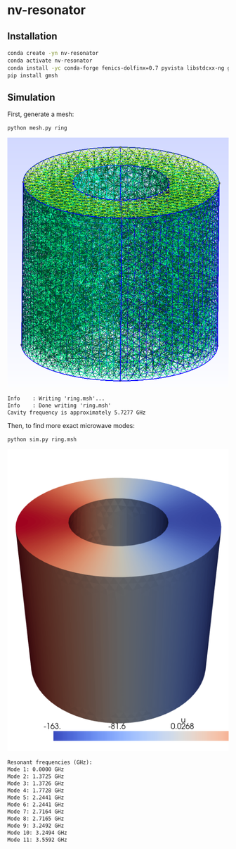 # nv-resonator

## Installation

```bash
conda create -yn nv-resonator
conda activate nv-resonator
conda install -yc conda-forge fenics-dolfinx=0.7 pyvista libstdcxx-ng gmsh
pip install gmsh
```

## Simulation

First, generate a mesh:

```bash
python mesh.py ring
```

![Ring Mesh](images/ring_mesh.png)

```
Info    : Writing 'ring.msh'...
Info    : Done writing 'ring.msh'
Cavity frequency is approximately 5.7277 GHz
```

Then, to find more exact microwave modes:

```bash
python sim.py ring.msh
```

![Ring Mode](images/ring_mode.png)

```
Resonant frequencies (GHz):
Mode 1: 0.0000 GHz
Mode 2: 1.3725 GHz
Mode 3: 1.3726 GHz
Mode 4: 1.7728 GHz
Mode 5: 2.2441 GHz
Mode 6: 2.2441 GHz
Mode 7: 2.7164 GHz
Mode 8: 2.7165 GHz
Mode 9: 3.2492 GHz
Mode 10: 3.2494 GHz
Mode 11: 3.5592 GHz
```